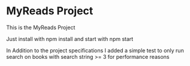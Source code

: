 # MyReads Project

This is the MyReads Project

Just install with npm install and start with npm start

In Addition to the project specifications I added a simple test to only run search on books with search string >= 3 for performance reasons